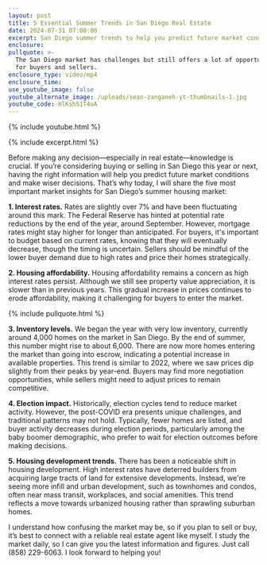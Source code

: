 ```yaml
---
layout: post
title: 5 Essential Summer Trends in San Diego Real Estate
date: 2024-07-31 07:00:00
excerpt: San Diego summer trends to help you predict future market conditions.
enclosure:
pullquote: >-
  The San Diego market has challenges but still offers a lot of opportunities
  for buyers and sellers.
enclosure_type: video/mp4
enclosure_time:
use_youtube_image: false
youtube_alternate_image: /uploads/sean-zanganeh-yt-thumbnails-1.jpg
youtube_code: HlKsh51T4uA
---
```

{% include youtube.html %}

{% include excerpt.html %}

Before making any decision—especially in real estate—knowledge is crucial. If you’re considering buying or selling in San Diego this year or next, having the right information will help you predict future market conditions and make wiser decisions. That’s why today, I will share the five most important market insights for San Diego’s summer housing market:

**1\. Interest rates.** Rates are slightly over 7% and have been fluctuating around this mark. The Federal Reserve has hinted at potential rate reductions by the end of the year, around September. However, mortgage rates might stay higher for longer than anticipated. For buyers, it's important to budget based on current rates, knowing that they will eventually decrease, though the timing is uncertain. Sellers should be mindful of the lower buyer demand due to high rates and price their homes strategically.

**2\. Housing affordability.** Housing affordability remains a concern as high interest rates persist. Although we still see property value appreciation, it is slower than in previous years. This gradual increase in prices continues to erode affordability, making it challenging for buyers to enter the market.

{% include pullquote.html %}

**3\. Inventory levels.** We began the year with very low inventory, currently around 4,000 homes on the market in San Diego. By the end of summer, this number might rise to about 6,000. There are now more homes entering the market than going into escrow, indicating a potential increase in available properties. This trend is similar to 2022, where we saw prices dip slightly from their peaks by year-end. Buyers may find more negotiation opportunities, while sellers might need to adjust prices to remain competitive.

**4\. Election impact.** Historically, election cycles tend to reduce market activity. However, the post-COVID era presents unique challenges, and traditional patterns may not hold. Typically, fewer homes are listed, and buyer activity decreases during election periods, particularly among the baby boomer demographic, who prefer to wait for election outcomes before making decisions.

**5\. Housing development trends.** There has been a noticeable shift in housing development. High interest rates have deterred builders from acquiring large tracts of land for extensive developments. Instead, we're seeing more infill and urban development, such as townhomes and condos, often near mass transit, workplaces, and social amenities. This trend reflects a move towards urbanized housing rather than sprawling suburban homes.

I understand how confusing the market may be, so if you plan to sell or buy, it’s best to connect with a reliable real estate agent like myself. I study the market daily, so I can give you the latest information and figures. Just call (858) 229-6063. I look forward to helping you!